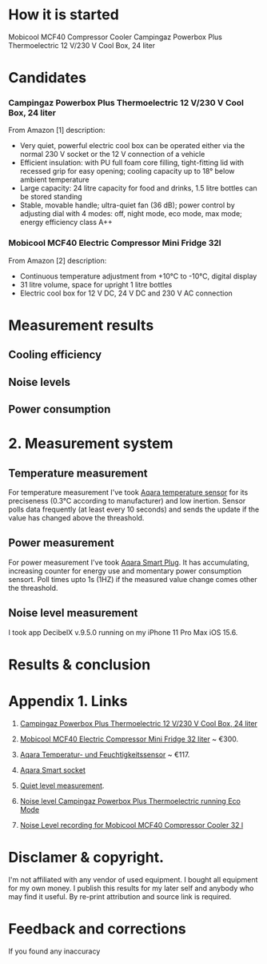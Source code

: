# How it is started



Mobicool MCF40 Compressor Cooler
Campingaz Powerbox Plus Thermoelectric 12 V/230 V Cool Box, 24 liter


# Candidates

### Campingaz Powerbox Plus Thermoelectric 12 V/230 V Cool Box, 24 liter

From Amazon [1] description:

- Very quiet, powerful electric cool box can be operated either via the normal 230 V socket or the 12 V connection of a vehicle
- Efficient insulation: with PU full foam core filling, tight-fitting lid with recessed grip for easy opening; cooling capacity up to 18° below ambient temperature
- Large capacity: 24 litre capacity for food and drinks, 1.5 litre bottles can be stored standing
- Stable, movable handle; ultra-quiet fan (36 dB); power control by adjusting dial with 4 modes: off, night mode, eco mode, max mode; energy efficiency class A++


### Mobicool MCF40 Electric Compressor Mini Fridge 32l

From Amazon [2] description:

- Continuous temperature adjustment from +10°C to -10°C, digital display
- 31 litre volume, space for upright 1 litre bottles
- Electric cool box for 12 V DC, 24 V DC and 230 V AC connection


# Measurement results

## Cooling efficiency

## Noise levels

## Power consumption




# 2. Measurement system

## Temperature measurement

For temperature measurement I've took [Aqara temperature sensor](https://www.aqara.com/us/temperature_humidity_sensor.html) for its preciseness (0.3°C according to manufacturer) and low inertion. Sensor polls data frequently (at least every 10 seconds) and sends the update if the value has changed above the threashold.

## Power measurement

For power measurement I've took [Aqara Smart Plug](https://www.aqara.com/eu/smart_outlet.html). It has accumulating, increasing counter for energy use and momentary power consumption sensort. Poll times upto 1s (1HZ) if the measured value change comes other the threashold.

## Noise level measurement

I took app DecibelX v.9.5.0 running on my iPhone 11 Pro Max iOS 15.6.

# Results & conclusion




# Appendix 1. Links

1. [Campingaz Powerbox Plus Thermoelectric 12 V/230 V Cool Box, 24 liter](https://www.amazon.de/gp/product/B01M3UUO36/ref=ppx_yo_dt_b_asin_title_o00_s00?ie=UTF8&psc=1)

2. [Mobicool MCF40 Electric Compressor Mini Fridge 32 liter](https://www.amazon.de/gp/product/B07ZTPGY9R/ref=ppx_yo_dt_b_asin_title_o01_s00?ie=UTF8&psc=1) ~ €300.

3. [Aqara Temperatur- und Feuchtigkeitssensor](https://www.amazon.de/-/en/WSDCGQ11LM/dp/B07D37FKGY/ref=sr_1_10?keywords=aqara&qid=1660485019&sprefix=aq%2Caps%2C104&sr=8-10) ~ €117.

4. [Aqara Smart socket](https://www.amazon.de/requires-programming-control-monitoring-Assistant/dp/B087M8LF63/ref=sr_1_6?keywords=aqara&qid=1660485019&sprefix=aq%2Caps%2C104&sr=8-6)


5. [Quiet level measurement](https://youtube.com/shorts/rjtmXLIjEfA).
6. [Noise level Campingaz Powerbox Plus Thermoelectric running Eco Mode](https://youtube.com/shorts/fag9p1yz-V4)
7. [Noise Level recording for Mobicool MCF40 Compressor Cooler 32 l](https://youtube.com/shorts/PUXMgJ_BR3w?feature=share)


# Disclamer & copyright.

I'm not affiliated with any vendor of used equipment. I bought all equipment for my own money. I publish this results for my later self and anybody who may find it useful. By re-print attribution and source link is required.

# Feedback and corrections

If you found any inaccuracy 
